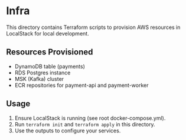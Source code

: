 # Infra

This directory contains Terraform scripts to provision AWS resources in LocalStack for local development.

## Resources Provisioned
- DynamoDB table (payments)
- RDS Postgres instance
- MSK (Kafka) cluster
- ECR repositories for payment-api and payment-worker

## Usage

1. Ensure LocalStack is running (see root docker-compose.yml).
2. Run `terraform init` and `terraform apply` in this directory.
3. Use the outputs to configure your services.
